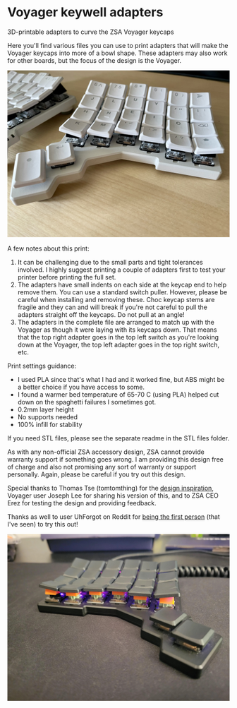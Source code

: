 # Voyager keywell adapters
3D-printable adapters to curve the ZSA Voyager keycaps

Here you'll find various files you can use to print adapters that will make the Voyager keycaps into more of a bowl shape. These adapters may also work for other boards, but the focus of the design is the Voyager. 

![Keywell adapters](/adapters_close.jpg)

A few notes about this print:
1. It can be challenging due to the small parts and tight tolerances involved. I highly suggest printing a couple of adapters first to test your printer before printing the full set.
2. The adapters have small indents on each side at the keycap end to help remove them. You can use a standard switch puller. However, please be careful when installing and removing these. Choc keycap stems are fragile and they can and will break if you're not careful to pull the adapters straight off the keycaps. Do not pull at an angle!
3. The adapters in the complete file are arranged to match up with the Voyager as though it were laying with its keycaps down. That means that the top right adapter goes in the top left switch as you're looking down at the Voyager, the top left adapter goes in the top right switch, etc. 

Print settings guidance:
- I used PLA since that's what I had and it worked fine, but ABS might be a better choice if you have access to some. 
- I found a warmer bed temperature of 65-70 C (using PLA) helped cut down on the spaghetti failures I sometimes got. 
- 0.2mm layer height
- No supports needed
- 100% infill for stability

If you need STL files, please see the separate readme in the STL files folder. 

As with any non-official ZSA accessory design, ZSA cannot provide warranty support if something goes wrong. I am providing this design free of charge and also not promising any sort of warranty or support personally. Again, please be careful if you try out this design. 

Special thanks to Thomas Tse (tomtomthing) for the [design inspiration](https://www.thingiverse.com/thing:5932496), Voyager user Joseph Lee for sharing his version of this, and to ZSA CEO Erez for testing the design and providing feedback. 

Thanks as well to user UhForgot on Reddit for [being the first person](https://www.reddit.com/r/zsaVoyager/comments/1fjhtz1/1_year_with_the_zsa_voyager/) (that I've seen) to try this out!

![u/UhForgot's Voyager](uhforgot.jpg)
